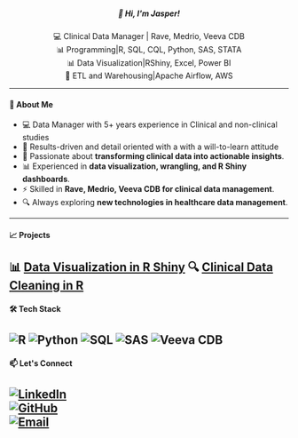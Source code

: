 <h5 align="center">👋 Hi, I'm Jasper!</h5>

<p align="center">
  💻 Clinical Data Manager | Rave, Medrio, Veeva CDB 
  <br>
  📊 Programming|R, SQL, CQL, Python, SAS, STATA  
  <br>
  📊 Data Visualization|RShiny, Excel, Power BI
  <br>
  🔬 ETL and Warehousing|Apache Airflow, AWS 
</p>

---
#### 🚀 **About Me**
- 💻 Data Manager with 5+ years experience in Clinical and non-clinical studies
- 🧭 Results-driven and detail oriented with a with a will-to-learn attitude
- 🏥 Passionate about **transforming clinical data into actionable insights**.  
- 📊 Experienced in **data visualization, wrangling, and R Shiny dashboards**.  
- ⚡ Skilled in **Rave, Medrio, Veeva CDB for clinical data management**.  
- 🔍 Always exploring **new technologies in healthcare data management**.  
---
#### 📈 **Projects**
📊 [Data Visualization in R Shiny](https://jasper-otieno.shinyapps.io/Visuals_Dashboard/) 
🔍 [Clinical Data Cleaning in R](https://github.com/JasperOtieno/Wrangling_With_R) 
---
#### 🛠 **Tech Stack**
![R](https://img.shields.io/badge/R-276DC3?logo=r&logoColor=white)
![Python](https://img.shields.io/badge/Python-3776AB?logo=python&logoColor=white)
![SQL](https://img.shields.io/badge/SQL-4479A1?logo=mysql&logoColor=white)
![SAS](https://img.shields.io/badge/SAS-004B87?logo=sas&logoColor=white)
![Veeva CDB](https://img.shields.io/badge/Veeva_CDB-F47B20?logo=veeva&logoColor=white)
---
#### 📫 **Let's Connect**
[![LinkedIn](https://img.shields.io/badge/LinkedIn-0077B5?logo=linkedin&logoColor=white)](https://linkedin.com/in/Jasper-Otieno)  
[![GitHub](https://img.shields.io/badge/GitHub-181717?logo=github&logoColor=white)](https://github.com/JasperOtieno)  
[![Email](https://img.shields.io/badge/Email-D14836?logo=gmail&logoColor=white)](mailto:jaotie@gmail.com)  
---


